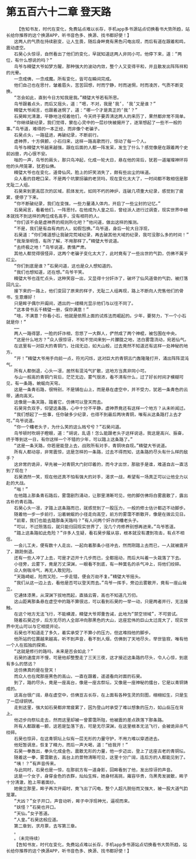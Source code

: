 # 第五百六十二章 登天路
        【告知书友，时代在变化，免费站点难以长存，手机app多书源站点切换看书大势所趋，站长给你推荐的这个换源APP，听书音色多、换源、找书都好使！】
       这两人的气质在持续剧变，让人生畏，随后身畔竟有黑色闪电出现，而后有道在跟着和鸣，震动虚空。
       石昊心头惊讶，自然看出了他们的变化，早就知道这两人非同小可。他停下来，道：“两位，有什么想说的吗？”
       鸟爷与精璧大爷如梦方醒，那种强大的波动内敛，整个人又变得平和，并且散发出阵阵祥和的光晕。
       一念成佛，一念成魔。所有变化，皆可在瞬间完成。
       他们自己也在思忖，皱着眉头，苦苦回想，时而宁静，时而迷惘，时而凌厉，气质不断变换。
       “怎会如此，直到今日方知我是我。”精璧大爷若有所思。
       鸟爷跟着点头，而后又摇头，道：“嗯，不对，我是‘我’，‘我’又是谁？”
       精璧大爷闻言，也跟着迷惘了，道：“哪一个才是真正的‘我’？”
       石昊眸光清澈，平静地注视着他们，今天终于要弄清这两人的来历了，果然都非常不简单。
       “你继续破纪录，我们觉得，蒙在心灵中的一层纱快被揭开了，逐渐想起了一些不一般的事。”鸟爷道，难得的一本正经，而非像个老骗子。
       石昊点头，一路猛进，再破纪录，不断前行。
       虚神界，十方俱颤，小石归来，这样一路高歌而行，惊动了每一个人。
       鸟爷与精璧大爷越来越强，跟在后面的人都一阵发呆，发生了什么？感觉像是在跟着两个史前凶兽，内心很不安。
       嗡的一声，鸟爷的肩头，那只鸟冲起，化成一轮大日，悬在他的背后，犹若一道璀璨神环将他的头颅笼罩，犹若仙佛。
       精璧大爷也在变化，道骨仙风，脸上的奸笑消失了，颇有些出尘的味道。
       众人看的目瞪口呆，不是两个坑蒙拐骗的老货吗，现在变化太大了，一时间都不敢相信是那无耻二人组。
       石昊来到更高层次的区域，肌体发光，如同不朽的神炉，连破几项重大纪录，感觉到了疲累，便停了下来。
       “你不断破纪录，我们在变强，一些力量涌入体内，开启了一些尘封的记忆。”
       石昊闻言，看着他们，一阵思忖。在他成为人皇之后，曾经派人进行过调查，现实世界中根本就找不到这样的两位成名高手，没有相符的人。
       “你们该不会是虚神界的规则所化吧？”他问道，做出这样的推测。
       “不是，我们是有血有肉的人，如假包换。”鸟爷道，身后一轮大日浮现，
       石昊道：“你们难道想让我破完荒域纪录，再去破其他大域的纪录，我可没那么多的时间！”
       “我渐渐明悟，有所了解，不用那样了。”精璧大爷说道。
       “去终极之地！”鸟爷说道，表情严肃。
       其他人都觉得很怪异，这两个老骗子变化太大了，此时竟有了一些出世的气韵，仿佛不属于红尘。
       “你们到底是谁？”石昊问道，这也是众人想知道的。
       “我们也想知道，还在想。”鸟爷干笑。
       精璧大爷也连忙点头，这种笑容一出，又显得十分奸诈了，破坏了仙风道骨的气韵，被打落回凡尘。
       接下来的一路上，他们变回了原来的样子，无耻二人组再现，路上不断向人兜售他们的骨书，生意爆好！
       只是眸子偶尔开阖间，透出的一缕精光显示他们与以往不同了。
       “这本骨书五千精璧一册，保你满意！”
       “啥，不满意？你看小石，他就是依照上面的试炼法而崛起的。少年，要努力，下一个小石就是你！”
       ……
       两人一路得瑟，一脸的奸诈相，忽悠了一大群人，俨然成了两个神棍，被包围在中央。
       “这是什么地方？”众人很惊讶，不知不觉间来到一片朦胧之地，洁白雾霭流动，宛若仙气。
       在这里有一对巨大的青铜门，壮阔无边，如大山般，过去竟然不知道还有这样一处神秘的地方。
       “开！”精璧大爷用手向前一点，符光闪烁，这对巨大的青铜古门轰隆隆打开，涌出阵阵混沌气。
       所有人都倒退，心头一凛，居然有混沌气扩散，这地方当真非同小可。
       与山一般高的青铜门背后，茫茫无边，雾气很浓，看不清有什么，过了好长时间才模糊可见，有一条路，蜿蜒向天穹。
       这是一条青石路，很特别，不是铺在山上，而是悬在虚空中，并不受力，犹若一条青色的云带，通向高天。
       这像是一条天路，踏着它，仿佛可以登天而去。
       石昊背负双手，仰望这条路，心中十分不平静，虚神界竟还有这样一个地方？从未听闻过。
       “我们想起了一些事，任你破多少纪录，也得不到最后两块青铜，唯有从这条路打上去才可。”鸟爷说道。
       “你一个糟老头子，为什么笑的这么贱兮兮？”石昊问道。
       鸟爷顿时吹胡子瞪眼，道：“胡说，乱语！怎么能跟老头子这样说话，我这是高兴、振奋，终于等到这一日，有你这样一个不错的少年，可以踏上这条路了。”
       “这是一条天路，你若是能登上去，战败所有对手，青铜块自现。”精璧大爷说道。
       所有人都动容，非常震惊，这是怎样的一条路，过去不得而知，这条路的尽头有什么样的敌手？
       这非常的诡异，早先被一对青铜大门封印着的，而今才出世，那敌手是谁，难道自古一直活到了现在？
       石昊洒然一笑，现在他还真不怕有强大的对手，渴求一战，希望有一场真正可以让他全力以赴的大战。
       “嗡！”
       在他踏上那条青石路后，雾霭剧烈涌动，让那里清晰可见，他的脚仿佛将白雾震散了，露出古朴的青石路。
       石昊心头一凛，才踏上这条路而已，就感觉到了一股压力，一般的修士估计都迈不动脚步。
       随着他一步一步前行，沿着蜿蜒的小径走向高空，前方的雾霭不断散开，像是在拨云见日。
       “前辈，我们也能去踏那条天路吗？”有人问两个奸诈的糟老头子。
       “可以，不过殒落后，就只能归回现实世界了，没几个月修养别想再进来。”鸟爷答道。
       “踏上这条路如此危险？”许多人生疑，看石昊步履从容，根本就没有遭到攻击，有点不相信。
       一会儿工夫，便有数十人走出，一起向着那条小径冲去，然而刚踏上去而已，一人就被震开了，踉跄倒退。
       还有一些人冲了上去，可是才迈开十几步而已，全都摇动，而后大叫着一头栽落了下去。
       小径旁，云雾下，竟是万丈深渊，一眼看不到底，有一种莫名的杀气冲上，将他们绞碎。
       众人倒吸冷气，再无人敢犯险。
       “天路崎岖，险而又险，一步走错，便会万劫不复。”精璧大爷摇头。
       “我们从这一边上去，看他是否可以登天而去。”鸟爷一挥手，旁边云雾散开，竟有一座山耸立。
       它通体漆黑，从深渊下拔地而起，直插云霄，高也不知道几万仞。
       这山距离那条悬在虚空中的路不算很远，可以看到石昊的一举一动，只是两者并行，无法接触。
       在这个地方无法飞行，不能横渡，精璧大爷郑重告诫，此地为“禁空领域”，不可尝试。
       随着石昊迈步，后方无尽的人全部冲向那黑色的大山，这座宏伟的巨山太过庞大了，现实世界中无山可以与它相提并论。
       石昊也不知道走了多久，着实承受了不算小的压力，但这难挡他的脚步。
       他所站的位置越来越高，听不到声音，看不到人烟，仿佛到了天地尽头，举世皆寂，唯有他一个人在孤独的探索。
       “这就是修行的路吗，未来是否会如此？”
       石昊的速度并不慢，可是他却整整走了三天三夜，这才接近这条路的尽头，令人心惊，到底有多么的悠远？
       这仿佛真的是在登天！
       而众人也在爬那座黑色的高山，一直在跟着，遥遥看向对面的石昊。
       到了，路的尽头，竟是一座高台，像是一座古祭坛，又像是一座神秘的擂台，它是以青铜铸成的。
       这高台很广阔，悬在虚空中，仿佛亘古长存，在上面有各种生灵的刻图，栩栩如生，只是生了一层绿铜锈。
       走到这里，强大如石昊都非常疲累了，因为登山时承受了难以想象的压力，如山岳压在背上。
       他迈步向祭坛走去，然而这里却被一曾雾霭所阻，他被震的差点跌落下那条路。
       所有人都跟着一颤，这若是坠落下去，可是无尽深渊，在这里根本无法飞行，会被诡异杀气绞碎。
       石昊也惊异，在这青铜坛上似有一层无形的力量守护，不用力难以穿透进去。
       他短暂调息，恢复了精力，而后一声大喝，道：“给我开！”
       石昊一拳轰出，拳头化成金色，震散无形的力量，他一步迈出，登上了这座古老的青铜坛。
       随着这一拳，雾霭散去，高台上的景物清晰可见，这里十分广阔，连后方的人都能见到了。
       “咦！？”有声音传来。
       与此同时，石昊也是一惊，在那前方有一道身影，回眸看到了他，发出惊讶的声音。
       这是一个女子，身穿金色的衣群，灿灿生辉，她身材高挑，雍容华贵，乌黑秀发披散，眸子十分清澈，脸上带着面纱。
       她傲立那里，眸子再次开阖时，竟飞出了闪电，整个人超凡脱俗而又强大，被一股大道气韵笼罩。
       “大凶？”女子开口，声音动听，眸子中浮现神光，逼视而来。
       “妖怪？”石昊也开口。
       “天仙。”女子答道。
       “人皇。”石昊这般应道。
       第二章到，求月票，去写第三章。
       。
       。（未完待续）
       【告知书友，时代在变化，免费站点难以长存，手机app多书源站点切换看书大势所趋，站长给你推荐的这个换源APP，听书音色多、换源、找书都好使！】